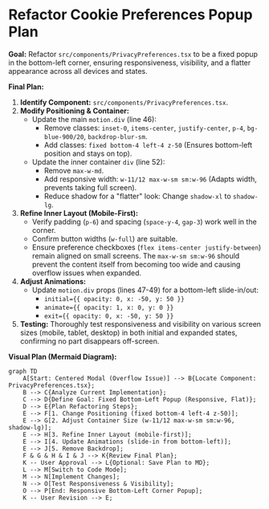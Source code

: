 # Refactor Cookie Preferences Popup Plan

**Goal:** Refactor `src/components/PrivacyPreferences.tsx` to be a fixed popup in the bottom-left corner, ensuring responsiveness, visibility, and a flatter appearance across all devices and states.

**Final Plan:**

1.  **Identify Component:** `src/components/PrivacyPreferences.tsx`.
2.  **Modify Positioning & Container:**
    *   Update the main `motion.div` (line 46):
        *   Remove classes: `inset-0`, `items-center`, `justify-center`, `p-4`, `bg-blue-900/20`, `backdrop-blur-sm`.
        *   Add classes: `fixed bottom-4 left-4 z-50` (Ensures bottom-left position and stays on top).
    *   Update the inner container `div` (line 52):
        *   Remove `max-w-md`.
        *   Add responsive width: `w-11/12 max-w-sm sm:w-96` (Adapts width, prevents taking full screen).
        *   Reduce shadow for a "flatter" look: Change `shadow-xl` to `shadow-lg`.
3.  **Refine Inner Layout (Mobile-First):**
    *   Verify padding (`p-6`) and spacing (`space-y-4`, `gap-3`) work well in the corner.
    *   Confirm button widths (`w-full`) are suitable.
    *   Ensure preference checkboxes (`flex items-center justify-between`) remain aligned on small screens. The `max-w-sm sm:w-96` should prevent the content itself from becoming too wide and causing overflow issues when expanded.
4.  **Adjust Animations:**
    *   Update `motion.div` props (lines 47-49) for a bottom-left slide-in/out:
        *   `initial={{ opacity: 0, x: -50, y: 50 }}`
        *   `animate={{ opacity: 1, x: 0, y: 0 }}`
        *   `exit={{ opacity: 0, x: -50, y: 50 }}`
5.  **Testing:** Thoroughly test responsiveness and visibility on various screen sizes (mobile, tablet, desktop) in both initial and expanded states, confirming no part disappears off-screen.

**Visual Plan (Mermaid Diagram):**

```mermaid
graph TD
    A[Start: Centered Modal (Overflow Issue)] --> B{Locate Component: PrivacyPreferences.tsx};
    B --> C{Analyze Current Implementation};
    C --> D{Define Goal: Fixed Bottom-Left Popup (Responsive, Flat)};
    D --> E{Plan Refactoring Steps};
    E --> F[1. Change Positioning (fixed bottom-4 left-4 z-50)];
    E --> G[2. Adjust Container Size (w-11/12 max-w-sm sm:w-96, shadow-lg)];
    E --> H[3. Refine Inner Layout (mobile-first)];
    E --> I[4. Update Animations (slide-in from bottom-left)];
    E --> J[5. Remove Backdrop];
    F & G & H & I & J --> K{Review Final Plan};
    K -- User Approval --> L{Optional: Save Plan to MD};
    L --> M[Switch to Code Mode];
    M --> N[Implement Changes];
    N --> O[Test Responsiveness & Visibility];
    O --> P[End: Responsive Bottom-Left Corner Popup];
    K -- User Revision --> E;